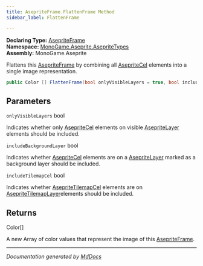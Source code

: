 ```yaml
---
title: AsepriteFrame.FlattenFrame Method
sidebar_label: FlattenFrame

---
```


**Declaring Type:** [AsepriteFrame](../)  
**Namespace:** [MonoGame.Aseprite.AsepriteTypes](../../)  
**Assembly:** MonoGame.Aseprite

Flattens this  [AsepriteFrame](../) by combining all [AsepriteCel](../../AsepriteCel/) elements into a single  image representation.

```csharp
public Color [] FlattenFrame(bool onlyVisibleLayers = true, bool includeBackgroundLayer = false, bool includeTilemapCel = true);
```

## Parameters

`onlyVisibleLayers`  bool

Indicates whether only [AsepriteCel](../../AsepriteCel/) elements on visible [AsepriteLayer](../../AsepriteLayer/) elements  should be included.

`includeBackgroundLayer`  bool

Indicates whether [AsepriteCel](../../AsepriteCel/) elements are on a [AsepriteLayer](../../AsepriteLayer/) marked as a  background layer should be included.

`includeTilemapCel`  bool

Indicates whether [AsepriteTilemapCel](../../AsepriteTilemapCel/) elements are on [AsepriteTilemapLayer](../../AsepriteTilemapLayer/)elements should be included. 

## Returns

Color\[\]

A new Array of color values that represent the image of this  [AsepriteFrame](../).

___

*Documentation generated by [MdDocs](https://github.com/ap0llo/mddocs)*
